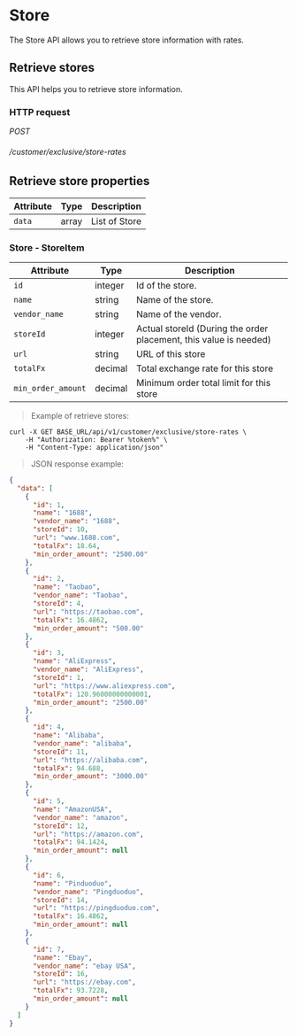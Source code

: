 # Store #

The Store API allows you to retrieve store information with rates.


## Retrieve stores ##

This API helps you to retrieve store information.

### HTTP request ###

<div class="api-endpoint">
	<div class="endpoint-data">
		<i class="label label-post">POST</i>
		<h6>/customer/exclusive/store-rates</h6>
	</div>
</div>


## Retrieve store properties ##

| Attribute | Type      | Description   |
|-----------|-----------|---------------|
| `data`    | array     | List of Store |

### Store - StoreItem ###

| Attribute          | Type    | Description                                                       |
|--------------------|---------|-------------------------------------------------------------------|
| `id`               | integer | Id of the store.                                                  |
| `name`             | string  | Name of the store.                                                |
| `vendor_name`      | string  | Name of the vendor.                                               |
| `storeId`          | integer | Actual storeId (During the order placement, this value is needed) |
| `url`              | string  | URL of this store                                                 |
| `totalFx`          | decimal | Total exchange rate for this store                                |                         |                                      |
| `min_order_amount` | decimal | Minimum order total limit for this store                          |                                      |

> Example of retrieve stores:

```shell
curl -X GET BASE_URL/api/v1/customer/exclusive/store-rates \
	-H "Authorization: Bearer %token%" \
	-H "Content-Type: application/json"
```

> JSON response example:

```json
{
  "data": [
    {
      "id": 1,
      "name": "1688",
      "vendor_name": "1688",
      "storeId": 10,
      "url": "www.1688.com",
      "totalFx": 18.64,
      "min_order_amount": "2500.00"
    },
    {
      "id": 2,
      "name": "Taobao",
      "vendor_name": "Taobao",
      "storeId": 4,
      "url": "https://taobao.com",
      "totalFx": 16.4862,
      "min_order_amount": "500.00"
    },
    {
      "id": 3,
      "name": "AliExpress",
      "vendor_name": "AliExpress",
      "storeId": 1,
      "url": "https://www.aliexpress.com",
      "totalFx": 120.96000000000001,
      "min_order_amount": "2500.00"
    },
    {
      "id": 4,
      "name": "Alibaba",
      "vendor_name": "alibaba",
      "storeId": 11,
      "url": "https://alibaba.com",
      "totalFx": 94.688,
      "min_order_amount": "3000.00"
    },
    {
      "id": 5,
      "name": "AmazonUSA",
      "vendor_name": "amazon",
      "storeId": 12,
      "url": "https://amazon.com",
      "totalFx": 94.1424,
      "min_order_amount": null
    },
    {
      "id": 6,
      "name": "Pinduoduo",
      "vendor_name": "Pingduoduo",
      "storeId": 14,
      "url": "https://pingduoduo.com",
      "totalFx": 16.4862,
      "min_order_amount": null
    },
    {
      "id": 7,
      "name": "Ebay",
      "vendor_name": "ebay USA",
      "storeId": 16,
      "url": "https://ebay.com",
      "totalFx": 93.7228,
      "min_order_amount": null
    }
  ]
}
```
